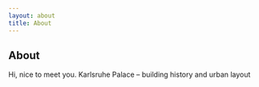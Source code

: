 ```yaml
---
layout: about
title: About
---
```


## About

Hi, nice to meet you.
Karlsruhe Palace – building history and urban layout
